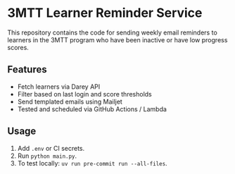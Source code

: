 # 3MTT Learner Reminder Service

This repository contains the code for sending weekly email reminders to learners in the 3MTT program who have been inactive or have low progress scores.

## Features

- Fetch learners via Darey API
- Filter based on last login and score thresholds
- Send templated emails using Mailjet
- Tested and scheduled via GitHub Actions / Lambda

## Usage

1. Add `.env` or CI secrets.
2. Run `python main.py`.
3. To test locally: `uv run pre-commit run --all-files`.

